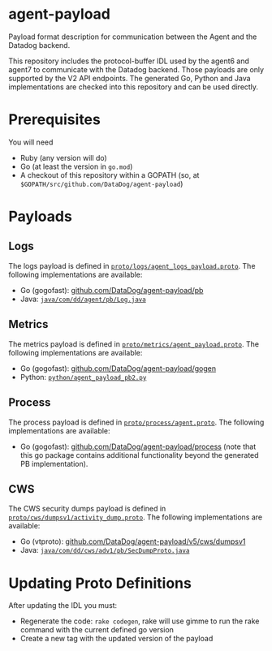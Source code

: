 # agent-payload

Payload format description for communication between the Agent and the Datadog backend.

This repository includes the protocol-buffer IDL used by the agent6 and agent7 to communicate with the Datadog backend.
Those payloads are only supported by the V2 API endpoints.
The generated Go, Python and Java implementations are checked into this repository and can be used directly.

# Prerequisites

You will need
 * Ruby (any version will do)
 * Go (at least the version in `go.mod`)
 * A checkout of this repository within a GOPATH (so, at `$GOPATH/src/github.com/DataDog/agent-payload`)

# Payloads

## Logs

The logs payload is defined in [`proto/logs/agent_logs_payload.proto`](./proto/logs/agent_logs_payload.proto).
The following implementations are available:
 * Go (gogofast): [github.com/DataDog/agent-payload/pb](https://pkg.go.dev/github.com/DataDog/agent-payload/pb)
 * Java: [`java/com/dd/agent/pb/Log.java`](./java/com/dd/agent/pb/Log.java)

## Metrics

The metrics payload is defined in [`proto/metrics/agent_payload.proto`](./proto/metrics/agent_payload.proto).
The following implementations are available:
 * Go (gogofast): [github.com/DataDog/agent-payload/gogen](https://pkg.go.dev/github.com/DataDog/agent-payload/gogen)
 * Python: [`python/agent_payload_pb2.py`](./python/agent_payload_pb2.py)

## Process

The process payload is defined in [`proto/process/agent.proto`](./proto/process/agent.proto).
The following implementations are available:
 * Go (gogofast): [github.com/DataDog/agent-payload/process](https://pkg.go.dev/github.com/DataDog/agent-payload/process) (note that this go package contains additional functionality beyond the generated PB implementation).

## CWS

The CWS security dumps payload is defined in [`proto/cws/dumpsv1/activity_dump.proto`](./proto/cws/dumpsv1/activity_dump.proto).
The following implementations are available:
 * Go (vtproto): [github.com/DataDog/agent-payload/v5/cws/dumpsv1](https://pkg.go.dev/github.com/DataDog/agent-payload/v5/cws/dumpsv1)
 * Java: [`java/com/dd/cws/adv1/pb/SecDumpProto.java`](./java/com/dd/cws/adv1/pb/SecDumpProto.java)

# Updating Proto Definitions

After updating the IDL you must:

- Regenerate the code: `rake codegen`, rake will use gimme to run the rake command with the current defined go version
- Create a new tag with the updated version of the payload
